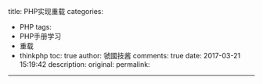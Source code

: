 title: PHP实现重载
categories:
  - PHP
tags:
  - PHP手册学习
  - 重载
  - thinkphp
toc: true
author: 虢國技酱
comments: true
date: 2017-03-21 15:19:42
description:
original:
permalink:
---

<!-- more -->
